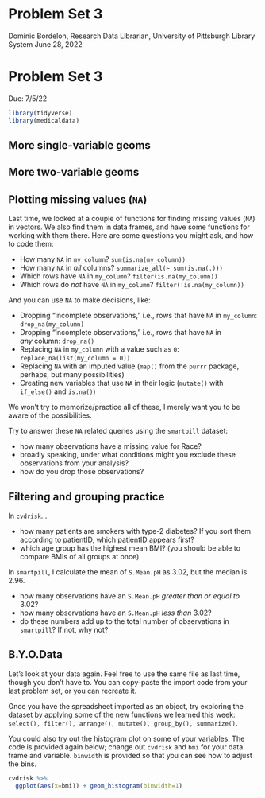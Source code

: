 Problem Set 3
================
Dominic Bordelon, Research Data Librarian, University of Pittsburgh
Library System
June 28, 2022

# Problem Set 3

Due: 7/5/22

``` r
library(tidyverse)
library(medicaldata)
```

## More single-variable geoms

## More two-variable geoms

## Plotting missing values (`NA`)

Last time, we looked at a couple of functions for finding missing values
(`NA`) in vectors. We also find them in data frames, and have some
functions for working with them there. Here are some questions you might
ask, and how to code them:

-   How many `NA` in `my_column`? `sum(is.na(my_column))`
-   How many `NA` in *all* columns? `summarize_all(~ sum(is.na(.)))`
-   Which rows have `NA` in `my_column`? `filter(is.na(my_column))`
-   Which rows do *not* have `NA` in `my_column`?
    `filter(!is.na(my_column))`

And you can use `NA` to make decisions, like:

-   Dropping “incomplete observations,” i.e., rows that have `NA` in
    `my_column`: `drop_na(my_column)`
-   Dropping “incomplete observations,” i.e., rows that have `NA` in
    *any* column: `drop_na()`
-   Replacing `NA` in `my_column` with a value such as `0`:
    `replace_na(list(my_column = 0))`
-   Replacing `NA` with an imputed value (`map()` from the `purrr`
    package, perhaps, but many possibilities)
-   Creating new variables that use `NA` in their logic (`mutate()` with
    `if_else()` and `is.na()`)

We won’t try to memorize/practice all of these, I merely want you to be
aware of the possibilities.

Try to answer these `NA` related queries using the `smartpill` dataset:

-   how many observations have a missing value for Race?
-   broadly speaking, under what conditions might you exclude these
    observations from your analysis?
-   how do you drop those observations?

## Filtering and grouping practice

In `cvdrisk`…

-   how many patients are smokers with type-2 diabetes? If you sort them
    according to patientID, which patientID appears first?
-   which age group has the highest mean BMI? (you should be able to
    compare BMIs of all groups at once)

In `smartpill`, I calculate the mean of `S.Mean.pH` as 3.02, but the
median is 2.96.

-   how many observations have an `S.Mean.pH` *greater than or equal to*
    3.02?
-   how many observations have an `S.Mean.pH` *less than* 3.02?
-   do these numbers add up to the total number of observations in
    `smartpill`? If not, why not?

## B.Y.O.Data

Let’s look at your data again. Feel free to use the same file as last
time, though you don’t have to. You can copy-paste the import code from
your last problem set, or you can recreate it.

Once you have the spreadsheet imported as an object, try exploring the
dataset by applying some of the new functions we learned this week:
`select(), filter(), arrange(), mutate(), group_by(), summarize()`.

You could also try out the histogram plot on some of your variables. The
code is provided again below; change out `cvdrisk` and `bmi` for your
data frame and variable. `binwidth` is provided so that you can see how
to adjust the bins.

``` r
cvdrisk %>% 
  ggplot(aes(x=bmi)) + geom_histogram(binwidth=1)
```
